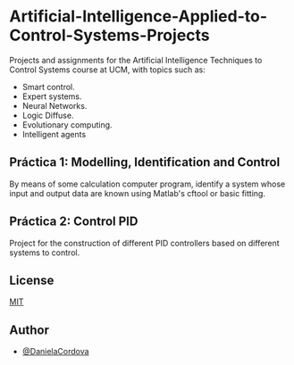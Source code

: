 # Artificial-Intelligence-Applied-to-Control-Systems-Projects

Projects and assignments for the Artificial Intelligence 
Techniques to Control Systems
course at UCM, with topics such as: 
- Smart control.
- Expert systems. 
- Neural Networks. 
- Logic Diffuse. 
- Evolutionary computing. 
- Intelligent agents


## Práctica 1: Modelling, Identification and Control 

By means of some calculation computer program, 
identify a system whose input and output data are known using
Matlab's cftool or basic fitting. 

## Práctica 2: Control PID

Project for the construction of
different PID controllers based on different systems to control.

## License

[MIT](https://choosealicense.com/licenses/mit/)


## Author

- [@DanielaCordova](https://github.com/DanielaCordova)
